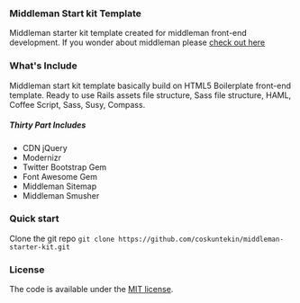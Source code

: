 ### Middleman Start kit Template
Middleman starter kit template created for middleman front-end development.
If you wonder about middleman please [check out here](www.middlemanapp.com)

### What's Include
Middleman start kit template basically build on HTML5 Boilerplate front-end
template. Ready to use Rails assets file structure, Sass file structure, HAML,
Coffee Script, Sass, Susy, Compass.

##### Thirty Part Includes
- CDN jQuery
- Modernizr
- Twitter Bootstrap Gem
- Font Awesome Gem
- Middleman Sitemap
- Middleman Smusher

### Quick start
Clone the git repo `git clone https://github.com/coskuntekin/middleman-starter-kit.git`

### License
The code is available under the
[MIT license](github.com/coskuntekin/middleman-starter-kit/blob/master/LICENSE).
